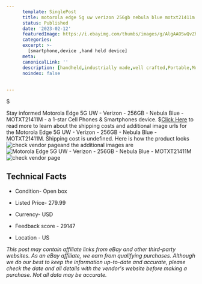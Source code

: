 ```yaml
---
      template: SinglePost
      title: motorola edge 5g uw verizon 256gb nebula blue motxt21411m
      status: Published
      date: '2023-02-12'
      featuredImage: https://i.ebayimg.com/thumbs/images/g/AlgAAOSwQvZh9uoO/s-l225.jpg
      categories: 
      excerpt: >-
        [smartphone,device ,hand held device]
      meta:
      canonicalLink: ''
      description: [handheld,industrially made,well crafted,Portable,Mobile,Compact,Convenient,Lightweight,Maneuverable,Man-portable,Miniature,Carriable,Hand-held,Light,Holdable,Transportable,Mobile device,Pocket-sized,On-the-go,Wireless,Cordless,Compact size,Convenient size, smartphone,device ,hand held device]
      noindex: false
      
        
---
```

$

Stay informed Motorola Edge 5G UW - Verizon - 256GB - Nebula Blue - MOTXT21411M - a 1-star Cell Phones & Smartphones device.
$[Click Here](https://www.ebay.com/itm/384707725188?hash=item59925e0784%3Ag%3AAlgAAOSwQvZh9uoO&mkevt=1&mkcid=1&mkrid=711-53200-19255-0&campid=%253CePNCampaignId%253E&customid=%253CreferenceId%253E&toolid=10049) to read more to learn about the shipping costs and additional image urls for the Motorola Edge 5G UW - Verizon - 256GB - Nebula Blue - MOTXT21411M. Shipping cost is undefined. Here is how the product looks ![check vendor page](https://i.ebayimg.com/thumbs/images/g/AlgAAOSwQvZh9uoO/s-l225.jpg)and the additional images are![Motorola Edge 5G UW - Verizon - 256GB - Nebula Blue - MOTXT21411M](https://i.ebayimg.com/images/g/AlgAAOSwQvZh9uoO/s-l960.jpg)![check vendor page](https://origin-galleryplus.ebayimg.com/ws/web/384707725188_2_0_1/225x225.jpg)



 ## Technical Facts 



     
      

 - Condition- Open box 


      

 - Listed Price- 279.99 


      

 - Currency- USD 


      

 - Feedback score - 29147 


      

 - Location - US 


      
      

 *_This post may contain affiliate links from eBay and other third-party websites. As an eBay affiliate, we earn from qualifying purchases. Although we do our best to keep the information up-to-date and accurate, please check the date and all details with the vendor's website before making a purchase. Not all data may be accurate._*






